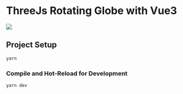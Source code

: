 # ThreeJs Rotating Globe with Vue3

![](https://github.com/NightWiing/three-vue3-globe/blob/main/public/earth.gif)

## Project Setup

```sh
yarn
```

### Compile and Hot-Reload for Development

```sh
yarn dev
```
